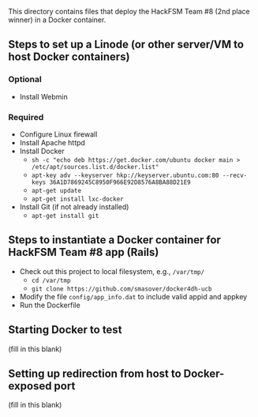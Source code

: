 This directory contains files that deploy the HackFSM Team #8 (2nd place winner) in a Docker container.

## Steps to set up a Linode (or other server/VM to host Docker containers)

### Optional

* Install Webmin

### Required

* Configure Linux firewall
* Install Apache httpd
* Install Docker
  * `sh -c "echo deb https://get.docker.com/ubuntu docker main > /etc/apt/sources.list.d/docker.list"`
  * `apt-key adv --keyserver hkp://keyserver.ubuntu.com:80 --recv-keys 36A1D7869245C8950F966E92D8576A8BA88D21E9`
  * `apt-get update`
  * `apt-get install lxc-docker`
* Install Git (if not already installed)
  * `apt-get install git`


## Steps to instantiate a Docker container for HackFSM Team #8 app (Rails)

* Check out this project to local filesystem, e.g., `/var/tmp/`
  * `cd /var/tmp`
  * `git clone https://github.com/smasover/docker4dh-ucb`
* Modify the file `config/app_info.dat` to include valid appid and appkey
* Run the Dockerfile

## Starting Docker to test

(fill in this blank)

## Setting up redirection from host to Docker-exposed port

(fill in this blank)


